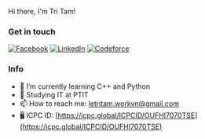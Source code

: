 Hi there, I'm Tri Tam!

### Get in touch
[![Facebook](https://img.shields.io/badge/Facebook-1877F2?style=for-the-badge&logo=facebook&logoColor=white)](https://www.facebook.com/tritam.le.0907/) 
[![LinkedIn](https://img.shields.io/badge/LinkedIn-0077B5?style=for-the-badge&logo=linkedin&logoColor=white)](www.linkedin.com/in/tristaam) 
[![Codeforce](https://img.shields.io/badge/Codeforces-445f9d?style=for-the-badge&logo=Codeforces&logoColor=white)](https://codeforces.com/profile/LeTriTam) 

### Info
- 🌱 I’m currently learning C++ and Python
- 🔭 Studying IT at PTIT
- 📫 How to reach me: letritam.workvn@gmail.com
- 🖥️ ICPC ID: [https://icpc.global/ICPCID/OUFHI7070TSE](https://icpc.global/ICPCID/OUFHI7070TSE)
